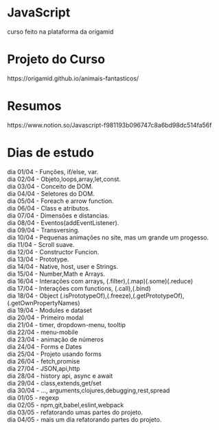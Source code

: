 # JavaScript

curso feito na plataforma da origamid

<h1>Projeto do Curso</h1>
https://origamid.github.io/animais-fantasticos/

<h1>Resumos</h1>
<p>https://www.notion.so/Javascript-f981193b096747c8a6bd98dc514fa56f</p>
<h1>Dias de estudo</h1>

dia 01/04 - Funções, if/else, var. </br>
dia 02/04 - Objeto,loops,array,let,const. </br>
dia 03/04 - Conceito de DOM. </br>
dia 04/04 - Seletores do DOM. </br>
dia 05/04 - Foreach e arrow function.</br>
dia 06/04 - Class e atributos.</br>
dia 07/04 - Dimensões e distancias.</br>
dia 08/04 - Eventos(addEventListener).</br>
dia 09/04 - Transversing.</br>
dia 10/04 - Pequenas animações no site, mas um grande um progesso.</br>
dia 11/04 - Scroll suave.</br>
dia 12/04 - Constructor Funcion.</br>
dia 13/04 - Prototype.</br>
dia 14/04 - Native, host, user e Strings.</br>
dia 15/04 - Number,Math e Arrays.</br>
dia 16/04 - Interações com arrays, (.filter),(.map)(.some)(.reduce)</br>
dia 17/04 - Interações com functions, (.call),(.bind)</br>
dia 18/04 - Object (.isPrototypeOf),(.freeze),(.getPrototypeOf),(.getOwnPropertyNames)</br>
dia 19/04 - Modules e dataset </br>
dia 20/04 - Primeiro modal </br>
dia 21/04 - timer, dropdown-menu, tooltip</br>
dia 22/04 - menu-mobile</br>
dia 23/04 - animação de números</br>
dia 24/04 - Forms e Dates</br>
dia 25/04 - Projeto usando forms</br>
dia 26/04 - fetch,promise</br>
dia 27/04 - JSON,api,http</br>
dia 28/04 - history api, async e await</br>
dia 29/04 - class,extends,get/set</br>
dia 30/04 - ..., arguments,clojures,debugging,rest,spread</br>
dia 01/05 - regexp</br>
dia 02/05 - npm,git,babel,eslint,webpack</br>
dia 03/05 - refatorando umas partes do projeto.</br>
dia 04/05 - mais um dia refatorando partes do projeto.</br>
